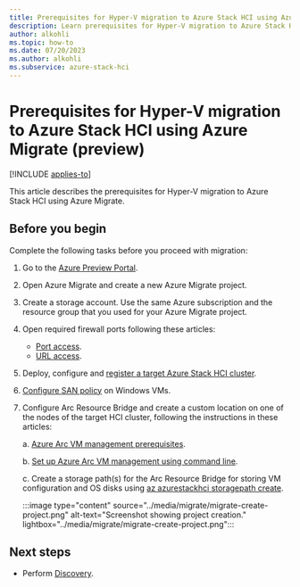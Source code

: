 ```yaml
--- 
title: Prerequisites for Hyper-V migration to Azure Stack HCI using Azure Migrate (preview) 
description: Learn prerequisites for Hyper-V migration to Azure Stack HCI using Azure Migrate (preview).
author: alkohli
ms.topic: how-to
ms.date: 07/20/2023
ms.author: alkohli
ms.subservice: azure-stack-hci
---
```


# Prerequisites for Hyper-V migration to Azure Stack HCI using Azure Migrate (preview)

[!INCLUDE [applies-to](../../includes/hci-applies-to-supplemental-package.md)]

This article describes the prerequisites for Hyper-V migration to Azure Stack HCI using Azure Migrate.

## Before you begin

Complete the following tasks before you proceed with migration:

1. Go to the [Azure Preview Portal](https://aka.ms/HCIMigratePP).

1. Open Azure Migrate and create a new Azure Migrate project.

1. Create a storage account. Use the same Azure subscription and the resource group that you used for your Azure Migrate project.

1. Open required firewall ports following these articles:

    - [Port access](https://learn.microsoft.com/azure/migrate/migrate-support-matrix-hyper-v#port-access).
    - [URL access](https://learn.microsoft.com/azure/migrate/migrate-appliance#url-access).

1. Deploy, configure and [register a target Azure Stack HCI cluster](https://learn.microsoft.com/azure-stack/hci/deploy/deployment-quickstart).

1. [Configure SAN policy](https://learn.microsoft.com/azure/migrate/prepare-for-migration#configure-san-policy) on Windows VMs.

1. Configure Arc Resource Bridge and create a custom location on one of the nodes of the target HCI cluster, following the instructions in these articles:

    a. [Azure Arc VM management prerequisites](https://learn.microsoft.com/en-us/azure-stack/hci/manage/azure-arc-vm-management-prerequisites).
    
    b. [Set up Azure Arc VM management using command line](https://learn.microsoft.com/azure-stack/hci/manage/deploy-arc-resource-bridge-using-command-line?tabs=for-static-ip-address-1%2Cfor-static-ip-address-2).
    
    c.  Create a storage path(s) for the Arc Resource Bridge for storing VM configuration and OS disks using [az azurestackhci storagepath create](https://learn.microsoft.com/en-us/cli/azure/azurestackhci/storagepath?view=azure-cli-latest#az-azurestackhci-storagepath-create).
    
    :::image type="content" source="../media/migrate/migrate-create-project.png" alt-text="Screenshot showing project creation." lightbox="../media/migrate/migrate-create-project.png":::

## Next steps

- Perform [Discovery](migrate.md).

